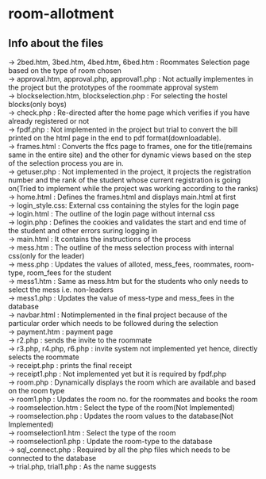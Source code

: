 # room-allotment

## Info about the files
-> 2bed.htm, 3bed.htm, 4bed.htm, 6bed.htm : Roommates Selection page based on the type of room chosen<br>
-> approval.htm, approval.php, approval1.php : Not actually implementes in the project but the prototypes of the roommate approval system<br>
-> blockselection.htm, blockselection.php : For selecting the hostel blocks(only boys)<br>
-> check.php : Re-directed after the home page which verifies if you have already registered or not<br>
-> fpdf.php : Not implemented in the project but trial to convert the bill printed on the html page in the end to pdf format(downloadable).<br>
-> frames.html : Converts the ffcs page to frames, one for the title(remains same in the entire site) and the other for dynamic views based     on the step of the selection process you are in.<br>
-> getuser.php : Not implemented in the project, it projects the registration number and the rank of the student whose current registration     is going on(Tried to implement while the project was working according to the ranks)<br>
-> home.html : Defines the frames.html and displays main.html at first<br>
-> login_style.css: External css containing the styles for the login page<br>
-> login.html : The outline of the login page without internal css<br>
-> login.php : Defines the cookies and validates the start and end time of the student and other errors suring logging in<br>
-> main.html : It contains the instructions of the process<br>
-> mess.htm : The outline of the mess selection process with internal css(only for the leader)<br>
-> mess.php : Updates the values of alloted, mess_fees, roommates, room-type, room_fees for the student<br>
-> mess1.htm : Same as mess.htm but for the students who only needs to select the mess i.e. non-leaders<br>
-> mess1.php : Updates the value of mess-type and mess_fees in the database<br>
-> navbar.html : Notimplemented in the final project because of the particular order which needs to be followed during the selection<br>
-> payment.htm : payment page <br>
-> r2.php : sends the invite to the roommate<br>
-> r3.php, r4.php, r6.php : invite system not implemented yet hence, directly selects the roommate<br>
-> receipt.php : prints the final receipt<br>
-> receipt1.php : Not implemented yet but it is required by fpdf.php<br>
-> room.php : Dynamically displays the room which are available and based on the room type<br>
-> room1.php : Updates the room no. for the roommates and books the room<br>
-> roomselection.htm : Select the type of the room(Not Implemented)<br>
-> roomselection.php : Updates the room values to the database(Not Implemented)<br>
-> roomselection1.htm : Select the type of the room<br>
-> roomselection1.php : Update the room-type to the database<br>
-> sql_connect.php : Required by all the php files which needs to be connected to the database<br>
-> trial.php, trial1.php : As the name suggests<br>
